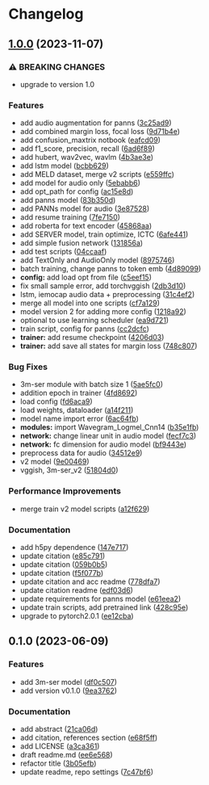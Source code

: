 # Changelog

## [1.0.0](https://github.com/namphuongtran9196/3m-ser/compare/v0.2.0...v1.0.0) (2023-11-07)


### ⚠ BREAKING CHANGES

* upgrade to version 1.0

### Features

* add audio augmentation for panns ([3c25ad9](https://github.com/namphuongtran9196/3m-ser/commit/3c25ad932341d50390447a3e57e7476b9bb54207))
* add combined margin loss, focal loss ([9d71b4e](https://github.com/namphuongtran9196/3m-ser/commit/9d71b4e9f388ca4a9f59e9558475b15260ae7dbc))
* add confusion_maxtrix notbook ([eafcd09](https://github.com/namphuongtran9196/3m-ser/commit/eafcd092f9740916a4409f583e9b9b517c4ef91e))
* add f1_score, precision, recall ([6ad6f89](https://github.com/namphuongtran9196/3m-ser/commit/6ad6f89868c9e15e1b6366c0a76c18e6a287ba62))
* add hubert, wav2vec, wavlm ([4b3ae3e](https://github.com/namphuongtran9196/3m-ser/commit/4b3ae3ef054d6dc84d9418c30a4a21538aba3298))
* add lstm model ([bcbb629](https://github.com/namphuongtran9196/3m-ser/commit/bcbb629da179fe30079039846bb7fd364c0bfc87))
* add MELD dataset, merge v2 scripts ([e559ffc](https://github.com/namphuongtran9196/3m-ser/commit/e559ffca7c236af38008ed403f5be9a0e3db9129))
* add model for audio only ([5ebabb6](https://github.com/namphuongtran9196/3m-ser/commit/5ebabb674022270779b74d413db6b210b841905f))
* add opt_path for config ([ac15e8d](https://github.com/namphuongtran9196/3m-ser/commit/ac15e8d14cb92ac7f4bf4fe996f98d68609eed9b))
* add panns model ([83b350d](https://github.com/namphuongtran9196/3m-ser/commit/83b350d30e9f984daf40c787c0696cedb70e0a9a))
* add PANNs model for audio ([3e87528](https://github.com/namphuongtran9196/3m-ser/commit/3e8752838c23fe90656596e7ac9839792b3fcab5))
* add resume training ([7fe7150](https://github.com/namphuongtran9196/3m-ser/commit/7fe71507f882c5aec6f6ef4e853a00c28907578a))
* add roberta for text encoder ([45868aa](https://github.com/namphuongtran9196/3m-ser/commit/45868aa53795f28259231dcf42d369cc209716ca))
* add SERVER model, train optimize, ICTC ([6afe441](https://github.com/namphuongtran9196/3m-ser/commit/6afe441894ddb7b018f93c7c6732003eebf56a20))
* add simple fusion network ([131856a](https://github.com/namphuongtran9196/3m-ser/commit/131856a0c969ace35f3f0101170fd57df5ee99c4))
* add test scripts ([04ccaaf](https://github.com/namphuongtran9196/3m-ser/commit/04ccaafd1c3a365780140cab969d6bc1a2d80d9f))
* add TextOnly and AudioOnly model ([8975746](https://github.com/namphuongtran9196/3m-ser/commit/897574680985a2857b26645c5aa2ef0ba9165590))
* batch training, change panns to token emb ([4d89099](https://github.com/namphuongtran9196/3m-ser/commit/4d89099baa776266aee1dd82f32886ab8c0a9c21))
* **config:** add load opt from file ([c5eef15](https://github.com/namphuongtran9196/3m-ser/commit/c5eef15daf8403f0689bec29b942188f6e46318a))
* fix small sample error, add torchvggish ([2db3d10](https://github.com/namphuongtran9196/3m-ser/commit/2db3d105b8dfc6e7ff9c7a0a11fa6d87d1370301))
* lstm, iemocap audio data + preprocessing ([31c4ef2](https://github.com/namphuongtran9196/3m-ser/commit/31c4ef27f9ee841e62e7ec4121575896792bfffa))
* merge all model into one scripts ([cf7a129](https://github.com/namphuongtran9196/3m-ser/commit/cf7a129333a93ab53833c5928657e6679604db0a))
* model version 2 for adding more config ([1218a92](https://github.com/namphuongtran9196/3m-ser/commit/1218a9226a6d28cbd036f2d3b08fe696c6f403f3))
* optional to use learning scheduler ([ea9d721](https://github.com/namphuongtran9196/3m-ser/commit/ea9d7216b002bd91ec53b7b3834e9239228c4f35))
* train script, config for panns ([cc2dcfc](https://github.com/namphuongtran9196/3m-ser/commit/cc2dcfce0b1df5d4292547bc39f84db8e2c982b8))
* **trainer:** add resume checkpoint ([4206d03](https://github.com/namphuongtran9196/3m-ser/commit/4206d036e2d6907f90a8815fb69b642964002d9a))
* **trainer:** add save all states for margin loss ([748c807](https://github.com/namphuongtran9196/3m-ser/commit/748c80771d3b8565071033f2aedc4f2e9541924b))


### Bug Fixes

* 3m-ser module with batch size 1 ([5ae5fc0](https://github.com/namphuongtran9196/3m-ser/commit/5ae5fc0e1d250820f1f31b3595097b08b3b3e0ec))
* addition epoch in trainer ([4fd8692](https://github.com/namphuongtran9196/3m-ser/commit/4fd86920be0b739bf143e5b4197cf6a895acf1e7))
* load config ([fd6aca9](https://github.com/namphuongtran9196/3m-ser/commit/fd6aca94923966a549082f3e54335683067943db))
* load weights, dataloader ([a14f211](https://github.com/namphuongtran9196/3m-ser/commit/a14f2111a01878f2f3fd78f305d1f3a6efa5b506))
* model name import error ([6ac64fb](https://github.com/namphuongtran9196/3m-ser/commit/6ac64fb783a67704f4bf55a1d6d4b9039123d21a))
* **modules:** import Wavegram_Logmel_Cnn14 ([b35e1fb](https://github.com/namphuongtran9196/3m-ser/commit/b35e1fb17cece6559351a6b07dbd8e38c55a4b09))
* **network:** change linear unit in audio model ([fecf7c3](https://github.com/namphuongtran9196/3m-ser/commit/fecf7c3a645aa7c214524a2a736aeb065703b31b))
* **network:** fc dimension for audio model ([bf9443e](https://github.com/namphuongtran9196/3m-ser/commit/bf9443edb924aee2a60ec95be63613cc2a234899))
* preprocess data for audio ([34512e9](https://github.com/namphuongtran9196/3m-ser/commit/34512e9f681c4081a5b5f0699845e20417f03523))
* v2 model ([9e00469](https://github.com/namphuongtran9196/3m-ser/commit/9e004692e895d117195e03adb0cfb8f8657cbbd7))
* vggish, 3m-ser_v2 ([51804d0](https://github.com/namphuongtran9196/3m-ser/commit/51804d03ce01c478bc3ceabbc44003fed3dde018))


### Performance Improvements

* merge train v2 model scripts ([a12f629](https://github.com/namphuongtran9196/3m-ser/commit/a12f629921e9d90282110f5df347e850ee40dd3a))


### Documentation

* add h5py dependence ([147e717](https://github.com/namphuongtran9196/3m-ser/commit/147e7174fcc8cb1772917bd957b0a14cfb5bbd20))
* update citation ([e85c791](https://github.com/namphuongtran9196/3m-ser/commit/e85c791c43a5e82e6c00b55659e093ac842de0fe))
* update citation ([059b0b5](https://github.com/namphuongtran9196/3m-ser/commit/059b0b5bd0714691cecb0daa012bb7096385ae5e))
* update citation ([f5f077b](https://github.com/namphuongtran9196/3m-ser/commit/f5f077ba5286c95634dedf291596639ce8d3fc02))
* update citation and acc readme ([778dfa7](https://github.com/namphuongtran9196/3m-ser/commit/778dfa76ec13930863466fa848722331c26db2d3))
* update citation readme ([edf03d6](https://github.com/namphuongtran9196/3m-ser/commit/edf03d62fbe7d85775088585dee30046179b2f36))
* update requirements for panns model ([e61eea2](https://github.com/namphuongtran9196/3m-ser/commit/e61eea23dfde2d452b0c8fc7b4b745e4be503c94))
* update train scripts, add pretrained link ([428c95e](https://github.com/namphuongtran9196/3m-ser/commit/428c95e11011236b735d455126caf74e96398c89))
* upgrade to pytorch2.0.1 ([ee12cba](https://github.com/namphuongtran9196/3m-ser/commit/ee12cba396e89b18b08e27228e71a0f4536b2d24))

## 0.1.0 (2023-06-09)


### Features

* add 3m-ser model ([df0c507](https://github.com/namphuongtran9196/3m-ser/commit/df0c5076a1a71df6a80ff123cd9687ed6da47023))
* add version v0.1.0 ([9ea3762](https://github.com/namphuongtran9196/3m-ser/commit/9ea376289c32cbe8fbb3cbd258fff9aeb4bb3d36))


### Documentation

* add abstract ([21ca06d](https://github.com/namphuongtran9196/3m-ser/commit/21ca06ded5bf5067ba65c2dbfdcf6389485756ec))
* add citation, references section ([e68f5ff](https://github.com/namphuongtran9196/3m-ser/commit/e68f5ff4a11327a2085bed6984f8e573321c7c07))
* add LICENSE ([a3ca361](https://github.com/namphuongtran9196/3m-ser/commit/a3ca3614ca21ab84d92ae30e747bcf435890924a))
* draft readme.md ([ee6e568](https://github.com/namphuongtran9196/3m-ser/commit/ee6e568dd8c412d61b2565686bf794ebddc03062))
* refactor title ([3b05efb](https://github.com/namphuongtran9196/3m-ser/commit/3b05efbe80d0a2ee57a8af6d93763200ca113765))
* update readme, repo settings ([7c47bf6](https://github.com/namphuongtran9196/3m-ser/commit/7c47bf6ba734d4b9d03bfbf5932821dc0fbfe166))
